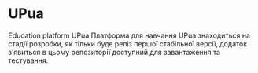 # UPua
Education platform UPua
Платформа для навчання UPua знаходиться на стадії розробки, як тільки буде реліз першої стабільної версії, додаток з'явиться в цьому репозиторії доступний
для завантаження та тестування.
